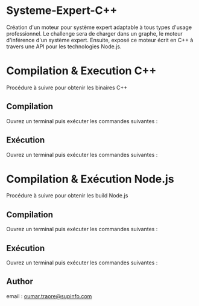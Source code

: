 # Systeme-Expert-C++

Création d'un moteur pour système expert adaptable à tous types d'usage professionnel.
Le challenge sera de charger dans un graphe, le moteur d'inférence d'un système expert. Ensuite, exposé ce moteur écrit en C++ à travers une API pour les technologies Node.js.

# Compilation & Execution C++

Procédure à suivre pour obtenir les binaires C++ 

## Compilation 

Ouvrez un terminal puis exécuter les commandes suivantes :

## Exécution

Ouvrez un terminal puis exécuter les commandes suivantes :

# Compilation & Exécution Node.js

Procédure à suivre pour obtenir les build Node.js 
## Compilation 

Ouvrez un terminal puis exécuter les commandes suivantes :

## Exécution

Ouvrez un terminal puis exécuter les commandes suivantes :

## Author 

email : oumar.traore@supinfo.com
